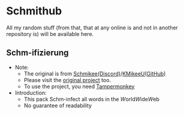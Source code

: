 # Schmithub
All my random stuff (from that, that at any online is and not in another repository is) will be available here.

## Schm-ifizierung
- Note:
  - The original is from [Schmikee(Discord)](https://discord.com/channels/@me/1170005277177819136)/[KMikeeU(GitHub)](https://gist.github.com/KMikeeU/)
  - Please visit the [original project](https://gist.github.com/KMikeeU/c31d4a883ce6938e5c3bb9ae1fcf4fa9/raw/8a7a5bd96c4247ac943296c0de990e66da30d696/schm-ify.user.js) too.
  - To use the project, you need [Tampermonkey](https://www.tampermonkey.net)
- Introduction:
  - This pack Schm-infect all words in the *W*orld*W*ide*W*eb
  - No guarantee of readability
